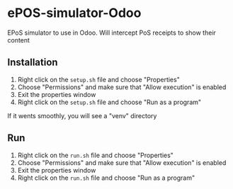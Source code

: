 # ePOS-simulator-Odoo
EPoS simulator to use in Odoo. Will intercept PoS receipts to show their content

## Installation

1. Right click on the `setup.sh` file and choose "Properties"
2. Choose "Permissions" and make sure that "Allow execution" is enabled
3. Exit the properties window
4. Right click on the `setup.sh` file and choose "Run as a program"

If it wents smoothly, you will see a "venv" directory

## Run

1. Right click on the `run.sh` file and choose "Properties"
2. Choose "Permissions" and make sure that "Allow execution" is enabled
3. Exit the properties window
4. Right click on the `run.sh` file and choose "Run as a program"

